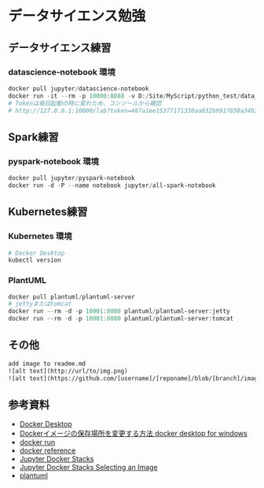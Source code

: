 # データサイエンス勉強 #

## データサイエンス練習 ##

### datascience-notebook 環境 ###

~~~powershell
docker pull jupyter/datascience-notebook
docker run -it --rm -p 10000:8888 -v D:/Site/MyScript/python_test/data_science/datascience-notebook:/home/jovyan/work jupyter/datascience-notebook
# Tokenは毎回起動の時に変わため、コンソールから確認
# http://127.0.0.1:10000/lab?token=467a1ee15377171330aa032b9917650a34b3fb6d5e0273c1
~~~

## Spark練習 ##

### pyspark-notebook 環境 ###

~~~powershell
docker pull jupyter/pyspark-notebook
docker run -d -P --name notebook jupyter/all-spark-notebook
~~~

## Kubernetes練習 ##

### Kubernetes 環境 ###

~~~powershell
# Docker Desktop
kubectl version
~~~

### PlantUML ###

~~~powershell
docker pull plantuml/plantuml-server
# jettyまたはtomcat
docker run --rm -d -p 10001:8080 plantuml/plantuml-server:jetty
docker run --rm -d -p 10001:8080 plantuml/plantuml-server:tomcat
~~~

## その他 ##

~~~txt
add image to readme.md 
![alt text](http://url/to/img.png)
![alt text](https://github.com/[username]/[reponame]/blob/[branch]/image.jpg?raw=true)
~~~

## 参考資料 ##

* [Docker Desktop](https://www.docker.com/products/docker-desktop/)
* [Dockerイメージの保存場所を変更する方法 docker desktop for windows](https://penguin-coffeebreak.com/archives/534)
* [docker run](http://docs.docker.jp/v19.03/engine/reference/commandline/run.html)
* [docker reference](https://docs.docker.com/reference/)
* [Jupyter Docker Stacks](https://jupyter-docker-stacks.readthedocs.io/en/latest/index.html)
* [Jupyter Docker Stacks Selecting an Image](https://jupyter-docker-stacks.readthedocs.io/en/latest/using/selecting.html)
* [plantuml](https://plantuml.com/ja/)